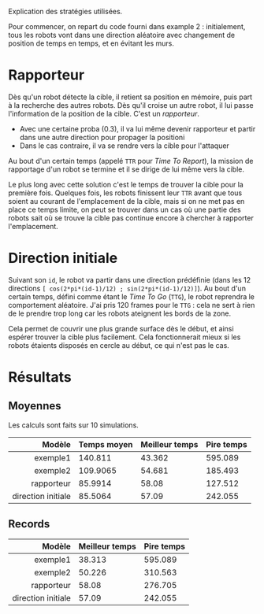 Explication des stratégies utilisées.

Pour commencer, on repart du code fourni dans example 2 : initialement, tous les robots vont dans une direction aléatoire avec changement de position de temps en temps, et en évitant les murs.

# Rapporteur

Dès qu'un robot détecte la cible, il retient sa position en mémoire, puis part à la recherche des autres robots.
Dès qu'il croise un autre robot, il lui passe l'information de la position de la cible. C'est un *rapporteur*.

* Avec une certaine proba (0.3), il va lui même devenir rapporteur et partir dans une autre direction pour propager la positioni
* Dans le cas contraire, il va se rendre vers la cible pour l'attaquer

Au bout d'un certain temps (appelé `TTR` pour *Time To Report*), la mission de rapportage d'un robot se termine et il se dirige de lui même vers la cible.

Le plus long avec cette solution c'est le temps de trouver la cible pour la première fois.
Quelques fois, les robots finissent leur `TTR` avant que tous soient au courant de l'emplacement de la cible, mais si on ne met pas en place ce temps limite, on peut se trouver dans un cas où une partie des robots sait où se trouve la cible pas continue encore à chercher à rapporter l'emplacement.


# Direction initiale

Suivant son `id`, le robot va partir dans une direction prédéfinie (dans les 12 directions `[ cos(2*pi*(id-1)/12) ; sin(2*pi*(id-1)/12)]`). Au bout d'un certain temps, défini comme étant le *Time To Go* (`TTG`), le robot reprendra le comportement aléatoire. J'ai pris 120 frames pour le `TTG` : cela ne sert à rien de le prendre trop long car les robots ateignent les bords de la zone.

Cela permet de couvrir une plus grande surface dès le début, et ainsi espérer trouver la cible plus facilement. Cela fonctionnerait mieux si les robots étaients disposés en cercle au début, ce qui n'est pas le cas.


# Résultats

## Moyennes

Les calculs sont faits sur 10 simulations.


| Modèle             | Temps moyen | Meilleur temps | Pire temps |
|-------------------:|-------------|----------------|------------|
| exemple1           | 140.811     | 43.362         | 595.089    |
| exemple2           | 109.9065    | 54.681         | 185.493    |
| rapporteur         | 85.9914     | 58.08          | 127.512    |
| direction initiale | 85.5064     | 57.09          | 242.055    |

## Records

| Modèle             | Meilleur temps | Pire temps |
|-------------------:|----------------|------------|
| exemple1           | 38.313         | 595.089    |
| exemple2           | 50.226         | 310.563    |
| rapporteur         | 58.08          | 276.705    |
| direction initiale | 57.09          | 242.055    |
